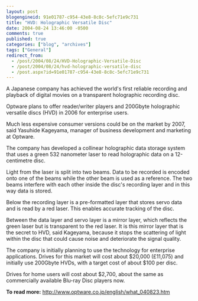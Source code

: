 ```yaml
---
layout: post
blogengineid: 91e01787-c954-43e8-8c8c-5efc71e9c731
title: "HVD: Holographic Versatile Disc"
date: 2004-08-24 13:46:00 -0500
comments: true
published: true
categories: ["blog", "archives"]
tags: ["General"]
redirect_from: 
  - /post/2004/08/24/HVD-Holographic-Versatile-Disc
  - /post/2004/08/24/hvd-holographic-versatile-disc
  - /post.aspx?id=91e01787-c954-43e8-8c8c-5efc71e9c731
---
```

<!-- more -->
A Japanese company has achieved the world&#39;s first reliable recording and playback of digital movies on a transparent holographic recording disc.

Optware plans to offer reader/writer players and 200Gbyte holographic versatile discs (HVD) in 2006 for enterprise users.

Much less expensive consumer versions could be on the market by 2007, said Yasuhide Kageyama, manager of business development and marketing at Optware.

The company has developed a collinear holographic data storage system that uses a green 532 nanometer laser to read holographic data on a 12-centimetre disc.

Light from the laser is split into two beams. Data to be recorded is encoded onto one of the beams while the other beam is used as a reference. The two beams interfere with each other inside the disc&#39;s recording layer and in this way data is stored.

Below the recording layer is a pre-formatted layer that stores servo data and is read by a red laser. This enables accurate tracking of the disc.

Between the data layer and servo layer is a mirror layer, which reflects the green laser but is transparent to the red laser. It is this mirror layer that is the secret to HVD, said Kageyama, because it stops the scattering of light within the disc that could cause noise and deteriorate the signal quality.

The company is initially planning to use the technology for enterprise applications. Drives for this market will cost about $20,000 (&pound;11,075) and initially use 200Gbyte HVDs, with a target cost of about $100 per disc.

Drives for home users will cost about $2,700, about the same as commercially available Blu-ray Disc players now.

**To read more:** <a href="http://www.optware.co.jp/english/what_040823.htm">http://www.optware.co.jp/english/what_040823.htm</a>
